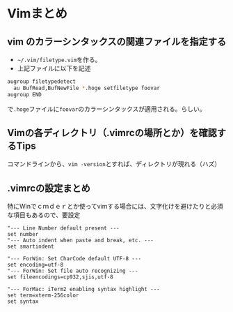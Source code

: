 # Vimまとめ
## vim のカラーシンタックスの関連ファイルを指定する
- `~/.vim/filetype.vim`を作る。
- 上記ファイルに以下を記述
```bash
augroup filetypedetect
  au BufRead,BufNewFile *.hoge setfiletype foovar
augroup END
```
で`.hoge`ファイルに`foovar`のカラーシンタックスが適用される。らしい。

## Vimの各ディレクトリ（.vimrcの場所とか）を確認するTips
コマンドラインから、`vim -version`とすれば、ディレクトリが現れる（ハズ）
## .vimrcの設定まとめ
特にWinでｃｍｄｅｒとか使ってvimする場合には、文字化けを避けたりと必須な項目もあるので、要設定
```VimL
"--- Line Number default present ---
set number
"--- Auto indent when paste and break, etc. ---
set smartindent

"--- ForWin: Set CharCode default UTF-8 ---
set encoding=utf-8
"--- ForWin: Set file auto recognizing ---
set fileencodings=cp932,sjis,utf-8

"--- ForMac: iTerm2 enabling syntax highlight ---
set term=xterm-256color
set syntax
```
